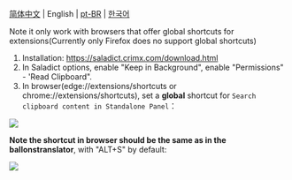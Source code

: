 [简体中文](../doc/saladict_chs.md) | English | [pt-BR](../doc/saladict_pt-br.md) | [한국어](../doc/saladict_ko.md)

Note it only work with browsers that offer global shortcuts for extensions(Currently only Firefox does no support global shortcuts)

1. Installation: https://saladict.crimx.com/download.html 
2. In Saladict options, enable "Keep in Background", enable "Permissions" - 'Read Clipboard".
3. In browser(edge://extensions/shortcuts or chrome://extensions/shortcuts), set a **global** shortcut for ```Search clipboard content in Standalone Panel```：

<img src="./src/saladictglobalshortcut.jpg" div align=center>

**Note the shortcut in browser should be the same as in the ballonstranslator**, with "ALT+S" by default: 

<img src="./src/saladictglobalshortcut2.jpg" div align=center>
